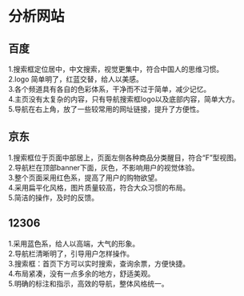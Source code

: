 # 分析网站</br>
## 百度</br>
1.搜索框定位居中，中文搜索，视觉更集中，符合中国人的思维习惯。</br>
2.logo 简单明了，红蓝交替，给人以美感。</br>
3.各个频道具有各自的色彩体系，干净而不过于简单，减少记忆。</br>
4.主页没有太复杂的内容，只有导航搜索框logo以及底部内容，简单大方。</br>
5.导航在右上角，放了一些较常用的网址链接，提升了方便性。</br>
## 京东</br>
1.搜索框位于页面中部居上，页面左侧各种商品分类醒目，符合“F”型视图。</br>
2.导航栏在顶部banner下面，灰色，不影响用户的视觉体验。</br>
3.整个页面采用红色系，提高了用户的购物欲望。</br>
4.采用扁平化风格，图片质量较高，符合大众习惯的布局。</br>
5.简洁的操作，及时的反馈。</br>
## 12306  </br>
1.采用蓝色系，给人以高端，大气的形象。</br>
2.导航栏清晰明了，引导用户怎样操作。</br>
3.搜索框：首页下方可以实时搜索，查询余票，方便快捷。</br>
4.布局紧凑，没有一点多余的地方，舒适美观。</br>
5.明确的标注和指示，高效的导航，整体风格统一。</br>
